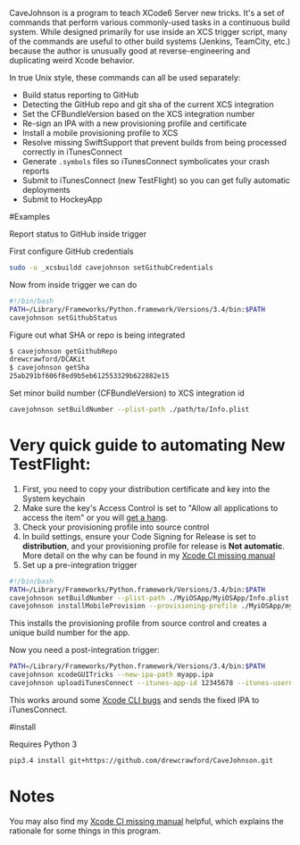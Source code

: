 CaveJohnson is a program to teach XCode6 Server new tricks.  It's a set of commands that perform various commonly-used tasks in a continuous build system.  While designed primarily for use inside an XCS trigger script, many of the commands are useful to other build systems (Jenkins, TeamCity, etc.) because the author is unusually good at reverse-engineering and duplicating weird Xcode behavior.

In true Unix style, these commands can all be used separately:

* Build status reporting to GitHub
* Detecting the GitHub repo and git sha of the current XCS integration
* Set the CFBundleVersion based on the XCS integration number
* Re-sign an IPA with a new provisioning profile and certificate
* Install a mobile provisioning profile to XCS
* Resolve missing SwiftSupport that prevent builds from being processed correctly in iTunesConnect
* Generate `.symbols` files so iTunesConnect symbolicates your crash reports
* Submit to iTunesConnect (new TestFlight) so you can get fully automatic deployments
* Submit to HockeyApp

#Examples

Report status to GitHub inside trigger

First configure GitHub credentials

```bash
sudo -u _xcsbuildd cavejohnson setGithubCredentials
```

Now from inside trigger we can do

```bash
#!/bin/bash
PATH=/Library/Frameworks/Python.framework/Versions/3.4/bin:$PATH
cavejohnson setGithubStatus
```

Figure out what SHA or repo is being integrated

```bash
$ cavejohnson getGithubRepo
drewcrawford/DCAKit
$ cavejohnson getSha
25ab291bf606f8ed9b5eb612553329b622882e15
```

Set minor build number (CFBundleVersion) to XCS integration id

```bash
cavejohnson setBuildNumber --plist-path ./path/to/Info.plist
```

# Very quick guide to automating New TestFlight:

1.  First, you need to copy your distribution certificate and key into the System keychain
2.  Make sure the key's Access Control is set to "Allow all applications to access the item" or you will [get a hang](http://faq.sealedabstract.com/xcodeCI/#signing-for-distribution).
3.  Check your provisioning profile into source control
4.  In build settings, ensure your Code Signing for Release is set to **distribution**, and your provisioning profile for release is **Not automatic**.  More detail on the why can be found in my [Xcode CI missing manual](http://faq.sealedabstract.com/xcodeCI/#signing-for-distribution)
5.  Set up a pre-integration trigger

```bash
#!/bin/bash
PATH=/Library/Frameworks/Python.framework/Versions/3.4/bin:$PATH
cavejohnson setBuildNumber --plist-path ./MyiOSApp/MyiOSApp/Info.plist
cavejohnson installMobileProvision --provisioning-profile ./MyiOSApp/myIosApp.mobileprovision
```

This installs the provisioning profile from source control and creates a unique build number for the app.

Now you need a post-integration trigger:

```bash
PATH=/Library/Frameworks/Python.framework/Versions/3.4/bin:$PATH
cavejohnson xcodeGUITricks --new-ipa-path myapp.ipa
cavejohnson uploadiTunesConnect --itunes-app-id 12345678 --itunes-username me@me.com --itunes-password mypassword --ipa-path myapp.ipa
```

This works around some [Xcode CLI bugs](http://faq.sealedabstract.com/xcodeCI/#the-case-of-the-missing-swiftsupport) and sends the fixed IPA to iTunesConnect.

#install

Requires Python 3

```bash
pip3.4 install git+https://github.com/drewcrawford/CaveJohnson.git
```

# Notes

You may also find my [Xcode CI missing manual](http://faq.sealedabstract.com/xcodeCI/) helpful, which explains the rationale for some things in this program.
